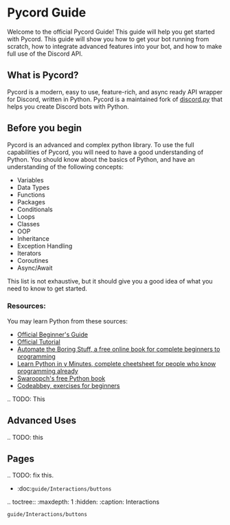 # Pycord Guide

Welcome to the official Pycord Guide! This guide will help you get started with Pycord. This guide will show you how to get your bot running from scratch, how to integrate advanced features into your bot, and how to make full use of the Discord API.

## What is Pycord?

Pycord is a modern, easy to use, feature-rich, and async ready API wrapper for Discord, written in Python. Pycord is a maintained fork of [discord.py](https://github.com/Rapptz/discord.py) that helps you create Discord bots with Python.


## Before you begin

Pycord is an advanced and complex python library. To use the full capabilities of Pycord, you will need to have a good understanding of Python. You should know about the basics of Python, and have an understanding of the following concepts:

* Variables
* Data Types
* Functions
* Packages
* Conditionals
* Loops
* Classes
* OOP
* Inheritance
* Exception Handling
* Iterators
* Coroutines
* Async/Await

This list is not exhaustive, but it should give you a good idea of what you need to know to get started.

### **Resources**:

You may learn Python from these sources:

* [Official Beginner's Guide](https://wiki.python.org/moin/BeginnersGuide)
* [Official Tutorial](https://docs.python.org/3/tutorial/)
* [Automate the Boring Stuff, a free online book for complete beginners to programming](https://automatetheboringstuff.com/)
* [Learn Python in y Minutes, complete cheetsheet for people who know programming already](https://learnxinyminutes.com/docs/python3/)
* [Swaroopch's free Python book](http://python.swaroopch.com/)
* [Codeabbey, exercises for beginners](http://www.codeabbey.com/)

.. TODO: This

## Advanced Uses

.. TODO: this


## Pages

.. TODO: fix this.

* :doc:`guide/Interactions/buttons`

.. toctree::
    :maxdepth: 1
    :hidden:
    :caption: Interactions

    guide/Interactions/buttons

